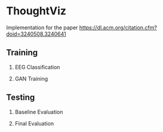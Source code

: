 # ThoughtViz
Implementation for the paper https://dl.acm.org/citation.cfm?doid=3240508.3240641

## Training

1. EEG Classification

2. GAN Training

## Testing

1. Baseline Evaluation

2. Final Evaluation
